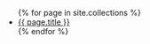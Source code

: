 
<ul>
{% for page in site.collections %}
  <li><a href="{{ page.url }}">{{ page.title }}</a></li>
{% endfor %}
</ul>
